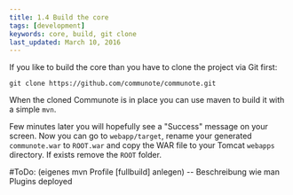 ```yaml
---
title: 1.4 Build the core
tags: [development]
keywords: core, build, git clone
last_updated: March 10, 2016
---
```

If you like to build the core than you have to clone the project via Git first:

```
git clone https://github.com/communote/communote.git
```

When the cloned Communote is in place you can use maven to build it with a simple ```mvn```.

Few minutes later you will hopefully see a "Success" message on your screen. Now you can go to ```webapp/target```, rename your generated ```communote.war``` to ```ROOT.war``` and copy the WAR file to your Tomcat ```webapps``` directory. If exists remove the ```ROOT``` folder.

#ToDo:
(eigenes mvn Profile [fullbuild] anlegen)
-- Beschreibung wie man Plugins deployed
